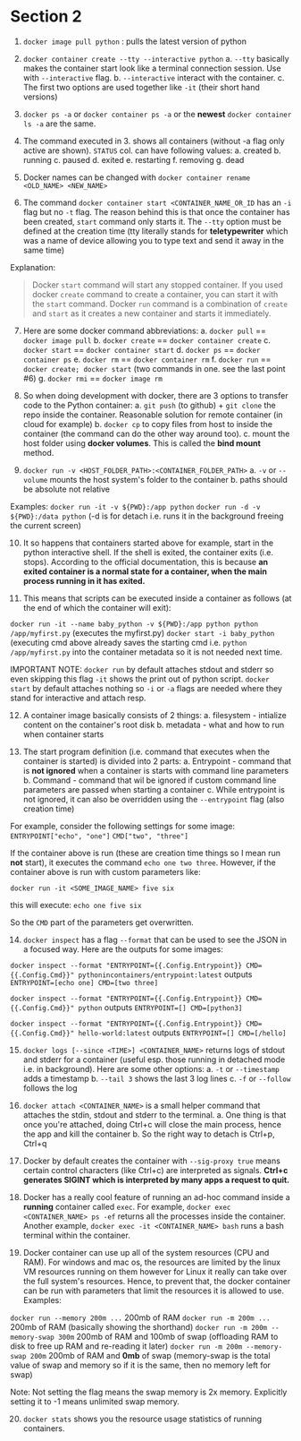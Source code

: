 # Section 2

1. `docker image pull python` : pulls the latest version of python

2. `docker container create --tty --interactive python`
	a. `--tty`  basically makes the container start look like a terminal connection session. Use with `--interactive` flag.
	b. `--interactive` interact with the container.
	c. The first two options are used together like `-it` (their short hand versions)

3. `docker ps -a` or `docker container ps -a` or the **newest** `docker container ls -a` are the same.

4. The command executed in 3. shows all containers (without -a flag only active are shown). `STATUS` col. can have following values:
	a. created
	b. running
	c. paused
	d. exited
	e. restarting
	f. removing
	g. dead

5. Docker names can be changed with `docker container rename <OLD_NAME> <NEW_NAME>`

6. The command `docker container start <CONTAINER_NAME_OR_ID` has an `-i` flag but no `-t` flag.
The reason behind this is that once the container has been created, `start` command only starts it.
The `--tty` option must be defined at the creation time (tty literally stands for **teletypewriter** 
which was a name of device allowing you to type text and send it away in the same time)

Explanation:

>Docker `start` command will start any stopped container. 
>If you used docker `create` command to create a container, you can start it with the `start` command. 
>Docker `run` command is a combination of `create` and `start` as it creates a new container and starts it immediately.

7. Here are some docker command abbreviations:
	a. `docker pull` == `docker image pull` 
	b. `docker create` == `docker container create`
	c. `docker start` == `docker container start`
	d. `docker ps` == `docker container ps`
	e. `docker rm` == `docker container rm`
	f. `docker run` == `docker create; docker start` (two commands in one. see the last point #6)
	g. `docker rmi` == `docker image rm`

8. So when doing development with docker, there are 3 options to transfer code to the Python container:
	a. `git push` (to github) + `git clone` the repo inside the container. 
	   Reasonable solution for remote container (in cloud for example)
	b. `docker cp` to copy files from host to inside the container (the command can do the other way around too).
	c. mount the host folder using **docker volumes**. This is called the **bind mount** method.

9. `docker run -v <HOST_FOLDER_PATH>:<CONTAINER_FOLDER_PATH>`
	a. `-v` or `--volume` mounts the host system's folder to the container
	b. paths should be absolute not relative

Examples:
`docker run -it -v ${PWD}:/app python`
`docker run -d -v ${PWD}:/data python`  (-d is for detach i.e. runs it in the background freeing the current screen)

10. It so happens that containers started above for example, start in the python interactive shell. If the shell is exited,
the container exits (i.e. stops). According to the official documentation, this is because **an exited container is 
a normal state for a container, when the main process running in it has exited.**

11. This means that scripts can be executed inside a container as follows (at the end of which the container will exit):

`docker run -it --name baby_python -v ${PWD}:/app python python /app/myfirst.py`  (executes the myfirst.py)
`docker start -i baby_python` (executing cmd above already saves the starting cmd i.e. `python /app/myfirst.py` into the 
container metadata so it is not needed next time.

IMPORTANT NOTE:
`docker run` by default attaches stdout and stderr so even skipping this flag `-it` shows the print out of python script.
`docker start` by default attaches nothing so `-i` or `-a` flags are needed where they stand for interactive and attach resp.

12. A container image basically consists of 2 things:
	a. filesystem - intialize content on the container's root disk
	b. metadata - what and how to run when container starts

13. The start program definition (i.e. command that executes when the container is started) is divided into 2 parts:
	a. Entrypoint - command that is **not ignored** when a container is starts with command line parameters
	b. Command - command that wil be ignored if custom command line parameters are passed when starting a container
	c. While entrypoint is not ignored, it can also be overridden using the `--entrypoint` flag (also creation time)

For example, consider the following settings for some image:
`ENTRYPOINT["echo", "one"]`
`CMD["two", "three"]`

If the container above is run (these are creation time things so I mean run **not** start), it executes the command
`echo one two three`. However, if the container above is run with custom parameters like:

`docker run -it <SOME_IMAGE_NAME> five six`

this will execute:
`echo one five six`

So the `CMD` part of the parameters get overwritten.

14. `docker inspect` has a flag `--format` that can be used to see the JSON in a focused way. Here are the outputs for some images:

`docker inspect --format "ENTRYPOINT={{.Config.Entrypoint}} CMD={{.Config.Cmd}}" pythonincontainers/entrypoint:latest`
outputs
`ENTRYPOINT=[echo one] CMD=[two three]`

`docker inspect --format "ENTRYPOINT={{.Config.Entrypoint}} CMD={{.Config.Cmd}}" python`
outputs
`ENTRYPOINT=[] CMD=[python3]`

`docker inspect --format "ENTRYPOINT={{.Config.Entrypoint}} CMD={{.Config.Cmd}}" hello-world:latest`
outputs
`ENTRYPOINT=[] CMD=[/hello]`

15. `docker logs [--since <TIME>] <CONTAINER_NAME>` returns logs of stdout and stderr for a container (useful esp. those
running in detached mode i.e. in background). Here are some other options:
	a. `-t` or `--timestamp` adds a timestamp
	b. `--tail 3` shows the last 3 log lines
	c. `-f` or `--follow` follows the log

16. `docker attach <CONTAINER_NAME>` is a small helper command that attaches the stdin, stdout and stderr to the terminal.
	a. One thing is that once you're attached, doing Ctrl+c will close the main process, hence the app and kill the container
	b. So the right way to detach is Ctrl+p, Ctrl+q

17. Docker by default creates the container with `--sig-proxy true` means certain control characters (like Ctrl+c) are interpreted
as signals. **Ctrl+c generates SIGINT which is interpreted by many apps a request to quit.**

18. Docker has a really cool feature of running an ad-hoc command inside a **running** container called `exec`. For example,
`docker exec <CONTAINER_NAME> ps -ef` returns all the processes inside the container. Another example,
`docker exec -it <CONTAINER_NAME> bash` runs a bash terminal within the container.


19. Docker container can use up all of the system resources (CPU and RAM). For windows and mac os, the resources are limited
by the linux VM resources running on them however for Linux it really can take over the full system's resources. Hence,
to prevent that, the docker container can be run with parameters that limit the resources it is allowed to use. Examples:

`docker run --memory 200m ...`  200mb of RAM
`docker run -m 200m ...` 	200mb of RAM (basically showing the shorthand)
`docker run -m 200m --memory-swap 300m` 200mb of RAM and 100mb of swap (offloading RAM to disk to free up RAM and re-reading it later) 
`docker run -m 200m --memory-swap 200m` 200mb of RAM and **0mb** of swap (memory-swap is the total value of swap and memory so
if it is the same, then no memory left for swap)

Note: Not setting the flag means the swap memory is 2x memory. Explicitly setting it to -1 means unlimited swap memory.

20. `docker stats` shows you the resource usage statistics of running containers.

